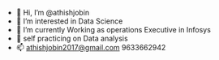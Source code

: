 - 👋 Hi, I’m @athishjobin
- 👀 I’m interested in Data Science
- 🌱 I’m currently Working as operations Executive in Infosys
- 🌱 self practicing on Data analysis
- 📫 athishjobin2017@gmail.com
      9633662942

<!---
athishjobin/athishjobin is a ✨ special ✨ repository because its `README.md` (this file) appears on your GitHub profile.
You can click the Preview link to take a look at your changes.
--->
